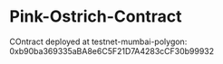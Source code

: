 # Pink-Ostrich-Contract

<!--
Hey babe if you are reading this just know that I love you

Babe! I had the widest smile when I read this now. Absolutely took me by surprise, I love you sooo much ♥️ -->

COntract deployed at testnet-mumbai-polygon: 0xb90ba369335aBA8e6C5F21D7A4283cCF30b99932
